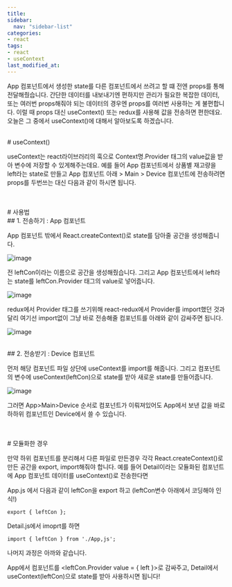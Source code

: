 ```yaml
---
title: 
sidebar:
  nav: "sidebar-list"
categories:
- react
tags:
- react
- useContext
last_modified_at:
---
```


App 컴포넌트에서 생성한 state를 다른 컴포넌트에서 쓰려고 할 떄 전엔 props를 통해 전달해줬습니다. 간단한 데이터를 내보내기엔 편하지만 관리가 필요한 복잡한 데이터, 또는 여러번 props해줘야 되는 데이터의 경우엔 props를 여러번 사용하는 게 불편합니다. 이럴 때 props 대신 useContext() 또는 redux를 사용해 값을 전송하면 편한데요. 오늘은 그 중에서 useContext()에 대해서 알아보도록 하겠습니다.

<br/>
# useContext() 

useContext는 react라이브러리의 훅으로 Context명.Provider 태그의 value값을 받아 변수에 저장할 수 있게해주는데요. 예를 들어 App 컴포넌트에서
상품별 재고량을 left라는 state로 만들고  App 컴포넌트 아래 > Main > Device 컴포넌트에 전송하려면 props를 두번쓰는 대신 다음과 같이 하시면 됩니다. 


<br/>
<br/>
# 사용법 

<br/>
## 1. 전송하기 : App 컴포넌트

App 컴포넌트 밖에서 React.createContext()로 state를 담아줄 공간을 생성해줍니다.

![image](https://user-images.githubusercontent.com/79133602/149766335-7284a482-9e9a-4428-824d-d0cf429f4866.png)

전 leftCon이라는 이름으로 공간을 생성해줬습니다. 그리고 App 컴포넌트에서 left라는 state를 leftCon.Provider 태그의 value로 넣어줍니다. 

![image](https://user-images.githubusercontent.com/79133602/149766579-099d24f0-fbf4-40f8-87e9-e5e735f98b13.png)

redux에서 Provider 태그를 쓰기위해 react-redux에서 Provider를 import했던 것과 달리 여기선 import없이 그냥 바로 
전송해줄 컴포넌트를 아래와 같이 감싸주면 됩니다. 

![image](https://user-images.githubusercontent.com/79133602/149767265-54c80a09-c1d9-4a2f-a2b3-41595704cd49.png)

<br/>
## 2. 전송받기 : Device 컴포넌트

먼저 해당 컴포넌트 파일 상단에 useContext를 import를 해줍니다. 그리고 컴포넌트의 변수에 useContext(leftCon)으로 state를 받아 새로운 state를 만들어줍니다.

![image](https://user-images.githubusercontent.com/79133602/149767966-f9ff8506-8754-4280-a8cd-880180bd9037.png)

그러면 App>Main>Device 순서로 컴포넌트가 이뤄져있어도 App에서 보낸 값을 바로 하하위 컴포넌트인 Device에서 쓸 수 있습니다. 


<br/>
<br/>
# 모듈화한 경우 

만약 하위 컴포넌트를 분리해서 다른 파일로 만든경우 각각 React.createContext()로 만든 공간을 export, import해줘야 합니다. 예를 들어 Detail이라는 모듈화된 컴포넌트에 App 컴포넌트 데이터를 useContext()로 전송한다면 

App.js 에서 다음과 같이 leftCon을 export 하고 (leftCon변수 아래에서 코딩해야 인식!) 

```
export { leftCon };
```

Detail.js에서 imoprt를 하면 

```
import { leftCon } from './App,js';
```

나머지 과정은 아까와 같습니다. 

App에서 <Detail/> 컴포넌트를 <leftCon.Provider value = { left }>로 감싸주고, Detail에서 useContext(leftCon)으로 state를 받아 사용하시면 됩니다!

